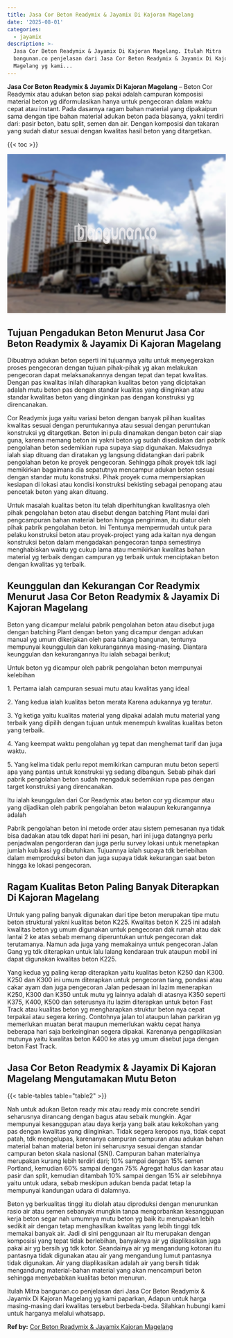```yaml
---
title: Jasa Cor Beton Readymix & Jayamix Di Kajoran Magelang
date: '2025-08-01'
categories:
  - jayamix
description: >-
  Jasa Cor Beton Readymix & Jayamix Di Kajoran Magelang. Itulah Mitra
  bangunan.co penjelasan dari Jasa Cor Beton Readymix & Jayamix Di Kajoran
  Magelang yg kami...
---
```


**Jasa Cor Beton Readymix & Jayamix Di Kajoran Magelang** – Beton Cor Readymix atau adukan beton siap pakai adalah campuran komposisi material beton yg diformulasikan hanya untuk pengecoran dalam waktu cepat atau instant. Pada dasarnya ragam bahan material yang dipakaipun sama dengan tipe bahan material adukan beton pada biasanya, yakni terdiri dari: pasir beton, batu split, semen dan air. Dengan komposisi dan takaran yang sudah diatur sesuai dengan kwalitas hasil beton yang ditargetkan.

{{< toc >}}

![Jasa Cor Beton Readymix & Jayamix Di Kajoran Magelang](/images/jasa-cor-readymix-29.png)

## Tujuan Pengadukan Beton Menurut Jasa Cor Beton Readymix & Jayamix Di Kajoran Magelang

Dibuatnya adukan beton seperti ini tujuannya yaitu untuk menyegerakan proses pengecoran dengan tujuan pihak-pihak yg akan melakukan pengecoran dapat melaksanakannya dengan tepat dan tepat kwalitas. Dengan pas kwalitas inilah diharapkan kualitas beton yang diciptakan adalah mutu beton pas dengan standar kualitas yang diinginkan atau standar kwalitas beton yang diinginkan pas dengan konstruksi yg direncanakan.

Cor Readymix juga yaitu variasi beton dengan banyak pilihan kualitas kwalitas sesuai dengan peruntukannya atau sesuai dengan peruntukan konstruksi yg ditargetkan. Beton ini pula dinamakan dengan beton cair siap guna, karena memang beton ini yakni beton yg sudah disediakan dari pabrik pengolahan beton sedemikian rupa supaya siap digunakan. Maksudnya ialah siap dituang dan diratakan yg langsung didatangkan dari pabrik pengolahan beton ke proyek pengecoran. Sehingga pihak proyek tdk lagi memikirkan bagaimana dia sepatutnya mencampur adukan beton sesuai dengan standar mutu konstruksi. Pihak proyek cuma mempersiapkan kesiapan di lokasi atau kondisi konstruksi bekisting sebagai penopang atau pencetak beton yang akan dituang.

Untuk masalah kualitas beton itu telah diperhitungkan kwalitasnya oleh pihak pengolahan beton atau disebut dengan batching Plant mulai dari pengcampuran bahan material beton hingga pengiriman, itu diatur oleh pihak pabrik pengolahan beton. Ini Tentunya mempermudah untuk para pelaku konstruksi beton atau proyek-project yang ada kaitan nya dengan konstruksi beton dalam mengadakan pengecoran tanpa semestinya menghabiskan waktu yg cukup lama atau memikirkan kwalitas bahan material yg terbaik dengan campuran yg terbaik untuk menciptakan beton dengan kwalitas yg terbaik.

## Keunggulan dan Kekurangan Cor Readymix Menurut Jasa Cor Beton Readymix & Jayamix Di Kajoran Magelang

Beton yang dicampur melalui pabrik pengolahan beton atau disebut juga dengan batching Plant dengan beton yang dicampur dengan adukan manual yg umum dikerjakan oleh para tukang bangunan, tentunya mempunyai keunggulan dan kekurangannya masing-masing. Diantara keunggulan dan kekurangannya Itu ialah sebagai berikut;

Untuk beton yg dicampur oleh pabrik pengolahan beton mempunyai kelebihan

1\. Pertama ialah campuran sesuai mutu atau kwalitas yang ideal

2\. Yang kedua ialah kualitas beton merata Karena adukannya yg teratur.

3\. Yg ketiga yaitu kualitas material yang dipakai adalah mutu material yang terbaik yang dipilih dengan tujuan untuk menempuh kwalitas kualitas beton yang terbaik.

4\. Yang keempat waktu pengolahan yg tepat dan menghemat tarif dan juga waktu.

5\. Yang kelima tidak perlu repot memikirkan campuran mutu beton seperti apa yang pantas untuk konstruksi yg sedang dibangun. Sebab pihak dari pabrik pengolahan beton sudah mengaduk sedemikian rupa pas dengan target konstruksi yang direncanakan.

Itu ialah keunggulan dari Cor Readymix atau beton cor yg dicampur atau yang dijadikan oleh pabrik pengolahan beton walaupun kekurangannya adalah

Pabrik pengolahan beton ini metode order atau sistem pemesanan nya tidak bisa dadakan atau tdk dapat hari ini pesan, hari ini juga datangnya perlu penjadwalan pengorderan dan juga perlu survey lokasi untuk menetapkan jumlah kubikasi yg dibutuhkan. Tujuannya ialah supaya tdk berlebihan dalam memproduksi beton dan juga supaya tidak kekurangan saat beton hingga ke lokasi pengecoran.

## Ragam Kualitas Beton Paling Banyak Diterapkan Di Kajoran Magelang

Untuk yang paling banyak digunakan dari tipe beton merupakan tipe mutu beton struktural yakni kualitas beton K225. Kwalitas beton K 225 ini adalah kwalitas beton yg umum digunakan untuk pengecoran dak rumah atau dak lantai 2 ke atas sebab memang diperuntukan untuk pengecoran dak terutamanya. Namun ada juga yang memakainya untuk pengecoran Jalan Gang yg tdk diterapkan untuk lalu lalang kendaraan truk ataupun mobil ini dapat digunakan kwalitas beton K225.

Yang kedua yg paling kerap diterapkan yaitu kualitas beton K250 dan K300. K250 dan K300 ini umum diterapkan untuk pengecoran tiang, pondasi atau cakar ayam dan juga pengecoran Jalan pedesaan ini lazim menerapkan K250, K300 dan K350 untuk mutu yg lainnya adalah di atasnya K350 seperti K375, K400, K500 dan seterusnya itu lazim diterapkan untuk beton Fast Track atau kualitas beton yg mengharapkan struktur beton nya cepat terpakai atau segera kering. Contohnya jalan tol ataupun lahan parkiran yg memerlukan muatan berat maupun memerlukan waktu cepat hanya beberapa hari saja berkeinginan segera dipakai. Karenanya pengaplikasian mutunya yaitu kwalitas beton K400 ke atas yg umum disebut juga dengan beton Fast Track.

## Jasa Cor Beton Readymix & Jayamix Di Kajoran Magelang Mengutamakan Mutu Beton

{{< table-tables table="table2" >}}

Nah untuk adukan Beton ready mix atau ready mix concrete sendiri seharusnya dirancang dengan bagus atau sebaik mungkin. Agar mempunyai kesanggupan atau daya kerja yang baik atau kekokohan yang pas dengan kwalitas yang diinginkan. Tidak segera keropos nya, tidak cepat patah, tdk mengelupas, karenanya campuran campuran atau adukan bahan material bahan material beton ini seharusnya sesuai dengan standar campuran beton skala nasional (SNI). Campuran bahan materialnya merupakan kurang lebih terdiri dari; 10% sampai dengan 15% semen Portland, kemudian 60% sampai dengan 75% Agregat halus dan kasar atau pasir dan split, kemudian ditambah 10% sampai dengan 15% air selebihnya yaitu untuk udara, sebab meskipun adukan benda padat tetap Ia mempunyai kandungan udara di dalamnya.

Beton yg berkualitas tinggi itu diolah atau diproduksi dengan menurunkan rasio air atau semen sebanyak mungkin tanpa mengorbankan kesanggupan kerja beton segar nah umumnya mutu beton yg baik itu merupakan lebih sedikit air dengan tetap menghasilkan kwalitas yang lebih tinggi tdk memakai banyak air. Jadi di sini penggunaan air Itu merupakan dengan komposisi yang tepat tidak berlebihan, banyaknya air yg diaplikasikan juga pakai air yg bersih yg tdk kotor. Seandainya air yg mengandung kotoran itu pantasnya tidak digunakan atau air yang mengandung lumut pantasnya tidak digunakan. Air yang diaplikasikan adalah air yang bersih tidak mengandung material-bahan material yang akan mencampuri beton sehingga menyebabkan kualitas beton menurun.

Itulah Mitra bangunan.co penjelasan dari Jasa Cor Beton Readymix & Jayamix Di Kajoran Magelang yg kami paparkan, Adapun untuk harga masing-masing dari kwalitas tersebut berbeda-beda. Silahkan hubungi kami untuk harganya melalui whatsapp.

**Ref by:** [Cor Beton Readymix & Jayamix Kajoran Magelang](https://id.wikipedia.org/wiki/Cor)
